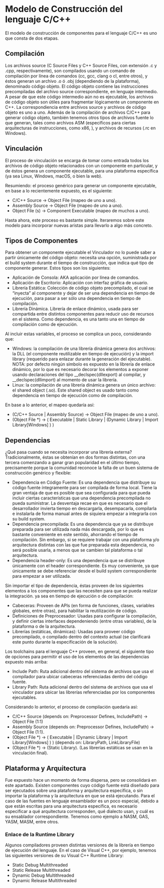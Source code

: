 # Modelo de Construcción del lenguaje C/C++
El modelo de construcción de componentes para el lenguaje C/C++ es uno que consta de dos etapas.


## Compilación
Los archivos source (C Source Files y C++ Source Files, con extensión .c y .cpp, respectivamente), son compilados usando un comando de compilación por línea de comandos (cc, gcc, clang o cl, entre otros), y éstos generan un archivo .o ó .obj (dependiendo de la plataforma), denominado código objeto. El código objeto contiene las instrucciones precompiladas del archivo source correspondiente, en lenguaje intermedio. A pesar de que este código intermedio aún no es ejecutable, los archivos de código objeto son útiles para fragmentar lógicamente un componente en C++. La correspondiencia entre archivos source y archivos de código objeto es uno a uno. Además de la compilación de archivos C/C++ para generar código objeto, también tenemos otros tipos de archivos fuente lo que generan, tales como archivos ASM (específicos para ciertas arquitecturas de instrucciones, como x86, ), y archivos de recursos (.rc en Windows).

## Vinculación
El proceso de vinculación se encarga de tomar como entrada todos los archivos de código objeto relacionados con un componente en particular, y de éstos genera un componente ejecutable, para una plataforma específica (ya sea Linux, Windows, macOS, o bien la web).

Resumiendo: el proceso genérico para generar un componente ejecutable, en base a lo recientemente expuesto, es el siguiente:
- C/C++ Source → Object File (mapeo de uno a uno).
- Assembly Source → Object File (mapeo de uno a uno).
- Object File (s) → Component Executable (mapeo de muchos a uno).

Hasta ahora, este proceso es bastante simple. Iteraremos sobre este modelo para incorporar nuevas aristas para llevarlo a algo más concreto.

## Tipos de Componentes
Para obtener un componente ejecutable el Vinculador no lo puede saber a partir únicamente del código objeto: necesita una opción, suministrada por el build system durante el tiempo de construcción, que indica qué tipo de componente generar. Estos tipos son los siguientes:

- Aplicación de Consola: AKA aplicación por línea de comandos.
- Aplicación de Escritorio: Aplicación con interfaz gráfica de usuario.
- Librería Estática: Colección de código objeto precompilado, el cual se “inyecta” al componente y dejar de ser una dependencia en tiempo de ejecución, para pasar a ser sólo una dependencia en tiempo de compilación.
- Librería Dinámica. Librería de enlace dinámico, usada para ser compartida entre distintos componentes para reducir uso de recursos en el sistema. Como dependencia, es una tanto una en tiempo de compilación como de ejecución.

Al incluir estas variables, el proceso se complica un poco, considerando que:
- Windows: la compilación de una librería dinámica genera dos archivos: la DLL (el componente reutilizable en tiempo de ejecución) y la import library (requerido para enlazar durante la generación del ejecutable). NOTA: por defecto ningún símbolo es expuesto en la librería de enlace dinámico, por lo que es necesario decorar los elementos a exponer usando declaraciones del tipo __declspec(dllexport) al compilar, y __declspec(dllimport) al momento de usar la librería.
- Linux: la compilación de una librería dinámica genera un único archivo: el shared object (.so). Este shared object es usado tanto como dependencia en tiempo de ejecución como de compilación.

En base a lo anterior, el mapeo quedaría así:
- (C/C++ Source | Assembly Source) → Object File (mapeo de uno a uno).
- (Object File *) → ( Executable | Static Library | (Dynamic Library | Import Library[Windows] ) )

## Dependencias
¿Qué pasa cuando se necesita incorporar una librería externa? Tradicionalmente, éstas se obtenían en dos formas distintas, con una tercera comenzando a ganar gran popularidad en el último tiempo, precisamente porque la comunidad reconoce la falta de un buen sistema de construcción genérico y flexible:

- Dependencia en Código Fuente: Es una dependencia que distribuye su código fuente íntegramente para ser compilada de forma local. Tiene la gran ventaja de que es posible que sea configurada para que pueda incluir ciertas características que una dependencia precompilada no pueda suministrar. La desventaja recae en que es necesario que el desarrollador invierta tiempo en descargarla, desempacarla, compilarla e instalarla de forma manual antes de siquiera empezar a integrarla con su build system.
- Dependencia precompilada: Es una dependencia que ya se distribuye preparada para ser utilizada nada más descargada, por lo que es bastante conveniente en este sentido, ahorrando el tiempo de compilación. Sin embargo, si se requiere trabajar con una plataforma y/o arquitectura distintas con las que fue preparada esta dependencia, no será posible usarla, a menos que se cambien tal plataforma o tal arquitectura.
- Dependencia header-only: Es una dependencia que se distribuye únicamente con el header correspondiente. Es muy conveniente, ya que únicamente se debe referenciar desde el build system correspondiente para empezar a ser utilizada.

Sin importar el tipo de dependencia, éstas proveen de los siguientes elementos a los componentes que las necesiten para que se pueda realizar la integración. ya sea en tiempo de ejecución o de compilación:
- Cabeceras: Proveen de APIs (en forma de funciones, clases, variables globales, entre otras), para habilitar la reutilización de código.
- Definiciones de Preprocesador: Usadas para configurar la compilación, y definir ciertas interfaces dependeniendo (entre otras variables), de la plataforma o de la arquitectura.
- Librerías (estáticas, dinámicas): Usadas para proveer código precompilado, o compilado dentro del contexto actual (se clarificará este punto durante la especificación de la solución).

Los toolchains para el lenguaje C++ proveen, en general, el siguiente tipo de opciones para permitir el uso de los elementos de las dependencias expuesto más arriba:
- Include Path: Ruta adicional dentro del sistema de archivos que usa el compilador para ubicar cabeceras referenciadas dentro del código fuente.
- Library Path: Ruta adicional dentro del sistema de archivos que usa el vinculador para ubicar las librerías referenciadas por los componentes ejecutables.

Considerando lo anterior, el proceso de compilación quedaría así:

- C/C++ Source (depends on: Preprocessor Defines, IncludePath) → Object File (1:1)
- Assembly Source (depends on: Preprocessor Defines, IncludePath) → Object File (1:1).
- (Object File *) → ( Executable | (Dynamic Library | Import Library[Windows] ) ) (depends on: LibraryPath, LinkLibraryFile)
- (Object File *) → (Static Library). (Las librerías estáticas se usan en la vinculación final).

## Plataforma y Arquitectura

Fue expuesto hace un momento de forma dispersa, pero se consolidará en este apartado.
Existen componentes cuyo código fuente está diseñado para ser ejecutados sobre una plataforma y arquitectura específica, o sin importar la plataforma y la arquitectura en que se está ejecutando. Para el caso de las fuentes en lenguaje ensamblador es un poco especial, debido a que están escritas para una arquitectura específica, es necesario especificar a qué arquitectura corresponden, qué dialecto usan, y cuál es su ensablador correspondiente. Tenemos como ejemplo a NASM, GAS, YASM, MASM, entre otros.

### Enlace de la Runtime Library
Algunos compiladores proveen distintas versiones de la librería en tiempo de ejecución del lenguaje. En el caso de Visual C++, por ejemplo, tenemos las siguientes versiones de su Visual C++ Runtime Library:
- Static Debug Multithreaded
- Static Release Multithreaded
- Dynamic Debug Multithreaded
- Dynamic Release Multithreaded
